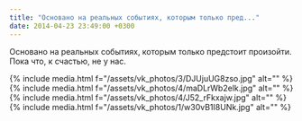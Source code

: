 ```yaml
---
title: "Основано на реальных событиях, которым только пред..."
date: 2014-04-23 23:49:00 +0300
---
```


Основано на реальных событиях, которым только предстоит произойти. Пока что, к счастью, не у нас.


{% include media.html f="/assets/vk_photos/3/DJUjuUG8zso.jpg" alt="" %}
{% include media.html f="/assets/vk_photos/4/maDLrWb2elk.jpg" alt="" %}
{% include media.html f="/assets/vk_photos/4/J52_rFkxajw.jpg" alt="" %}
{% include media.html f="/assets/vk_photos/1/w30vB1I8UNk.jpg" alt="" %}
